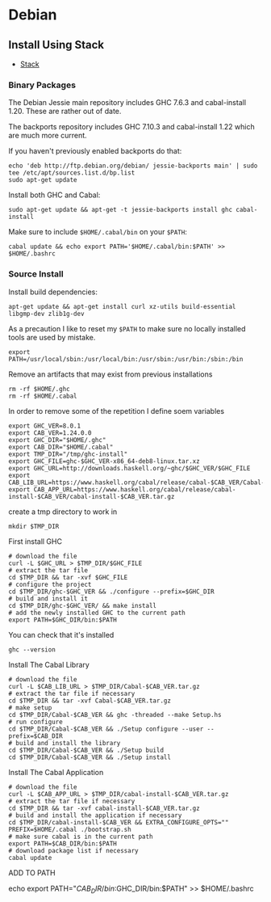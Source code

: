 # Debian

## Install Using Stack

  * [Stack](https://docs.haskellstack.org/en/stable/install_and_upgrade/#debian)

### Binary Packages

The Debian Jessie main repository includes GHC 7.6.3 and cabal-install 1.20.  These are rather out of date.

The backports repository includes GHC 7.10.3 and cabal-install 1.22 which are much more current.

If you haven't previously enabled backports do that:

```
echo 'deb http://ftp.debian.org/debian/ jessie-backports main' | sudo tee /etc/apt/sources.list.d/bp.list
sudo apt-get update
```

Install both GHC and Cabal:

```
sudo apt-get update && apt-get -t jessie-backports install ghc cabal-install
```

Make sure to include `$HOME/.cabal/bin` on your `$PATH`:

```
cabal update && echo export PATH='$HOME/.cabal/bin:$PATH' >> $HOME/.bashrc
```

### Source Install

Install build dependencies:

```
apt-get update && apt-get install curl xz-utils build-essential libgmp-dev zlib1g-dev 
```


As a precaution I like to reset my `$PATH` to make sure no locally installed tools are used by mistake.

```
export PATH=/usr/local/sbin:/usr/local/bin:/usr/sbin:/usr/bin:/sbin:/bin
```

Remove an artifacts that may exist from previous installations

```
rm -rf $HOME/.ghc
rm -rf $HOME/.cabal
```

In order to remove some of the repetition I define soem variables

```
export GHC_VER=8.0.1
export CAB_VER=1.24.0.0
export GHC_DIR="$HOME/.ghc"
export CAB_DIR="$HOME/.cabal"
export TMP_DIR="/tmp/ghc-install"
export GHC_FILE=ghc-$GHC_VER-x86_64-deb8-linux.tar.xz
export GHC_URL=http://downloads.haskell.org/~ghc/$GHC_VER/$GHC_FILE
export CAB_LIB_URL=https://www.haskell.org/cabal/release/cabal-$CAB_VER/Cabal-$CAB_VER.tar.gz
export CAB_APP_URL=https://www.haskell.org/cabal/release/cabal-install-$CAB_VER/cabal-install-$CAB_VER.tar.gz
```

create a tmp directory to work in

```
mkdir $TMP_DIR
```

First install GHC

```
# download the file
curl -L $GHC_URL > $TMP_DIR/$GHC_FILE
# extract the tar file
cd $TMP_DIR && tar -xvf $GHC_FILE
# configure the project
cd $TMP_DIR/ghc-$GHC_VER && ./configure --prefix=$GHC_DIR
# build and install it
cd $TMP_DIR/ghc-$GHC_VER/ && make install
# add the newly installed GHC to the current path
export PATH=$GHC_DIR/bin:$PATH
```

You can check that it's installed

```
ghc --version
```

Install The Cabal Library

```
# download the file
curl -L $CAB_LIB_URL > $TMP_DIR/Cabal-$CAB_VER.tar.gz
# extract the tar file if necessary
cd $TMP_DIR && tar -xvf Cabal-$CAB_VER.tar.gz
# make setup 
cd $TMP_DIR/Cabal-$CAB_VER && ghc -threaded --make Setup.hs
# run configure
cd $TMP_DIR/Cabal-$CAB_VER && ./Setup configure --user --prefix=$CAB_DIR
# build and install the library
cd $TMP_DIR/Cabal-$CAB_VER && ./Setup build
cd $TMP_DIR/Cabal-$CAB_VER && ./Setup install 
```

Install The Cabal Application

```
# download the file
curl -L $CAB_APP_URL > $TMP_DIR/cabal-install-$CAB_VER.tar.gz
# extract the tar file if necessary
cd $TMP_DIR && tar -xvf cabal-install-$CAB_VER.tar.gz
# build and install the application if necessary 
cd $TMP_DIR/cabal-install-$CAB_VER && EXTRA_CONFIGURE_OPTS="" PREFIX=$HOME/.cabal ./bootstrap.sh
# make sure cabal is in the current path
export PATH=$CAB_DIR/bin:$PATH
# download package list if necessary
cabal update
```

ADD TO PATH

echo export PATH="$CAB_DIR/bin:$GHC_DIR/bin:\$PATH" >> $HOME/.bashrc
